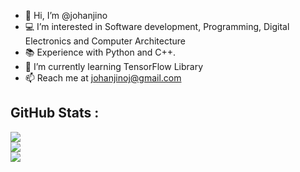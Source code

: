 - 👋 Hi, I’m @johanjino
- 💻 I’m interested in Software development, Programming, Digital Electronics and Computer Architecture
- 📚 Experience with Python and C++.
- 🌱 I’m currently learning TensorFlow Library
- 📫 Reach me at johanjinoj@gmail.com

## GitHub Stats :
![](https://github-readme-stats.vercel.app/api?username=johanjino&theme=gotham&hide_border=false&include_all_commits=false&count_private=true&disable_animations=false)<br/>
![](https://github-readme-streak-stats.herokuapp.com/?user=johanjino&theme=gotham&hide_border=false)<br/>
![](https://github-readme-stats.vercel.app/api/top-langs/?username=johanjino&theme=gotham&hide_border=false&include_all_commits=true&count_private=true&layout=compact)
